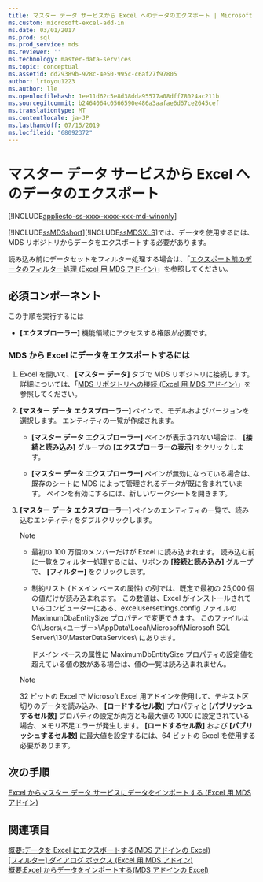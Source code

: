 ```yaml
---
title: マスター データ サービスから Excel へのデータのエクスポート | Microsoft Docs
ms.custom: microsoft-excel-add-in
ms.date: 03/01/2017
ms.prod: sql
ms.prod_service: mds
ms.reviewer: ''
ms.technology: master-data-services
ms.topic: conceptual
ms.assetid: dd29389b-928c-4e50-995c-c6af27f97805
author: lrtoyou1223
ms.author: lle
ms.openlocfilehash: 1ee11d62c5e8d38dda95577a08dff78024ac211b
ms.sourcegitcommit: b2464064c0566590e486a3aafae6d67ce2645cef
ms.translationtype: MT
ms.contentlocale: ja-JP
ms.lasthandoff: 07/15/2019
ms.locfileid: "68092372"
---
```

# <a name="export-data-to-excel-from-master-data-services"></a>マスター データ サービスから Excel へのデータのエクスポート

[!INCLUDE[appliesto-ss-xxxx-xxxx-xxx-md-winonly](../../includes/appliesto-ss-xxxx-xxxx-xxx-md-winonly.md)]

  [!INCLUDE[ssMDSshort](../../includes/ssmdsshort-md.md)][!INCLUDE[ssMDSXLS](../../includes/ssmdsxls-md.md)]では、データを使用するには、MDS リポジトリからデータをエクスポートする必要があります。  
  
 読み込み前にデータセットをフィルター処理する場合は、「[エクスポート前のデータのフィルター処理 (Excel 用 MDS アドイン)](../../master-data-services/microsoft-excel-add-in/filter-data-before-exporting-mds-add-in-for-excel.md)」を参照してください。  
  
## <a name="prerequisites"></a>必須コンポーネント  
 この手順を実行するには  
  
-   **[エクスプローラー]** 機能領域にアクセスする権限が必要です。  
  
### <a name="to-export-data-from-mds-into-excel"></a>MDS から Excel にデータをエクスポートするには  
  
1.  Excel を開いて、 **[マスター データ]** タブで MDS リポジトリに接続します。 詳細については、「[MDS リポジトリへの接続 (Excel 用 MDS アドイン)](../../master-data-services/microsoft-excel-add-in/connect-to-an-mds-repository-mds-add-in-for-excel.md)」を参照してください。  
  
2.  **[マスター データ エクスプローラー]** ペインで、モデルおよびバージョンを選択します。 エンティティの一覧が作成されます。  
  
    -   **[マスター データ エクスプローラー]** ペインが表示されない場合は、 **[接続と読み込み]** グループの **[エクスプローラーの表示]** をクリックします。  
  
    -   **[マスター データ エクスプローラー]** ペインが無効になっている場合は、既存のシートに MDS によって管理されるデータが既に含まれています。 ペインを有効にするには、新しいワークシートを開きます。  
  
3.  **[マスター データ エクスプローラー]** ペインのエンティティの一覧で、読み込むエンティティをダブルクリックします。  
  
    > [!NOTE]  
    >  -   最初の 100 万個のメンバーだけが Excel に読み込まれます。 読み込む前に一覧をフィルター処理するには、リボンの **[接続と読み込み]** グループで、 **[フィルター]** をクリックします。  
    > -   制約リスト (ドメイン ベースの属性) の列では、既定で最初の 25,000 個の値だけが読み込まれます。 この数値は、Excel がインストールされているコンピューターにある、excelusersettings.config ファイルの MaximumDbaEntitySize プロパティで変更できます。 このファイルは C:\Users\\<ユーザー\>\AppData\Local\Microsoft\Microsoft SQL Server\130\MasterDataServices\\ にあります。  
    >   
    >      ドメイン ベースの属性に MaximumDbEntitySize プロパティの設定値を超えている値の数がある場合は、値の一覧は読み込まれません。  
  
    > [!NOTE]  
    >  32 ビットの Excel で Microsoft Excel 用アドインを使用して、テキスト区切りのデータを読み込み、 **[ロードするセル数]** プロパティと **[パブリッシュするセル数]** プロパティの設定が両方とも最大値の 1000 に設定されている場合、メモリ不足エラーが発生します。 **[ロードするセル数]** および **[パブリッシュするセル数]** に最大値を設定するには、64 ビットの Excel を使用する必要があります。  
  
## <a name="next-steps"></a>次の手順  
 [Excel からマスター データ サービスにデータをインポートする (Excel 用 MDS アドイン)](../../master-data-services/microsoft-excel-add-in/import-data-from-excel-to-master-data-services-mds-add-in-for-excel.md)  
  
## <a name="see-also"></a>関連項目  
 [概要:データを Excel にエクスポートする&#40;MDS アドインの Excel&#41;](../../master-data-services/microsoft-excel-add-in/overview-exporting-data-to-excel-mds-add-in-for-excel.md)   
 [[フィルター] ダイアログ ボックス (Excel 用 MDS アドイン)](../../master-data-services/microsoft-excel-add-in/filter-dialog-box-mds-add-in-for-excel.md)   
 [概要:Excel からデータをインポートする&#40;MDS アドインの Excel&#41;](../../master-data-services/microsoft-excel-add-in/overview-importing-data-from-excel-mds-add-in-for-excel.md)  
  
  
